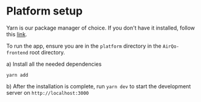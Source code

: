 # Platform setup

Yarn is our package manager of choice. If you don't have it installed, follow this [link](https://classic.yarnpkg.com/lang/en/docs/install/#windows-stable).

To run the app, ensure you are in the `platform` directory in the `AirQo-frontend` root directory.

a) Install all the needed dependencies

    yarn add

b) After the installation is complete, run `yarn dev` to start the development server on `http://localhost:3000`